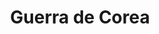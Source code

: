﻿---
title: "Guerra de Corea"
permalink: periodes_377.html
layout: periode
dataInici: 1950-06-25
dataFi: 1953-07-27
sidebar: periodes
pares:
  - 371:
    title: "La Guerra Fría"
    dataInici: "(1946)"
    dataFi: "(1991)"

fills:
  - 689:
    title: "Batalla del Perímetro de Pusan"
    dataInici: "(1950-08-04)"
    dataFi: "(1950-09-18)"

  - 996:
    title: "Batalla de Incheon"
    dataInici: "(1950-09-10)"
    dataFi: "(1950-09-19)"

  - 378:
    title: "Batalla del embalse de Chosin"
    dataInici: "(1950-11-27)"
    dataFi: "(1950-12-13)"

jocsPrincipals:
jocsEscenaris:
  - title: "OCS. Korea: The Forgotten War"
    bggId: 6581
    dataInici: 1950
    dataFi: 

  - title: "The Korean War"
    bggId: 7349
    dataInici: 1950
    dataFi: 1951

  - title: "Corée 1950"
    bggId: 133685
    dataInici: 1950-06
    dataFi: 1951-01

  - title: "Hell Over Korea"
    bggId: 38498
    dataInici: 
    dataFi: 

  - title: "Yalu: The Chinese Counteroffensive in Korea: November 1950-May 1951 (second edition)"
    bggId: 43196
    dataInici: 1950-11
    dataFi: 1951-05

jocsEpoca:
jocsEpocaEscenaris:
---
